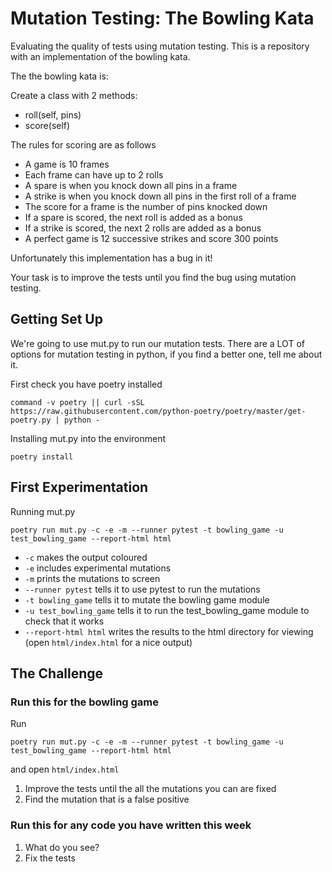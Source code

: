 # Mutation Testing: The Bowling Kata

Evaluating the quality of tests using mutation testing. This is a
repository with an implementation of the bowling kata.

The the bowling kata is:

Create a class with 2 methods:

-   roll(self, pins)
-   score(self)

The rules for scoring are as follows

-   A game is 10 frames
-   Each frame can have up to 2 rolls
-   A spare is when you knock down all pins in a frame
-   A strike is when you knock down all pins in the first roll of a
    frame
-   The score for a frame is the number of pins knocked down
-   If a spare is scored, the next roll is added as a bonus
-   If a strike is scored, the next 2 rolls are added as a bonus
-   A perfect game is 12 successive strikes and score 300 points

Unfortunately this implementation has a bug in it!

Your task is to improve the tests until you find the bug using mutation
testing.

## Getting Set Up

We're going to use mut.py to run our mutation tests. There are a LOT of
options for mutation testing in python, if you find a better one, tell
me about it.

First check you have poetry installed

    command -v poetry || curl -sSL https://raw.githubusercontent.com/python-poetry/poetry/master/get-poetry.py | python -

Installing mut.py into the environment

``` shell
poetry install
```

## First Experimentation

Running mut.py

``` shell
poetry run mut.py -c -e -m --runner pytest -t bowling_game -u test_bowling_game --report-html html
```

-   `-c` makes the output coloured
-   `-e` includes experimental mutations
-   `-m` prints the mutations to screen
-   `--runner pytest` tells it to use pytest to run the mutations
-   `-t bowling_game` tells it to mutate the bowling game module
-   `-u test_bowling_game` tells it to run the test\_bowling\_game
    module to check that it works
-   `--report-html html` writes the results to the html directory for
    viewing (open `html/index.html` for a nice output)

## The Challenge

### Run this for the bowling game

Run

``` shell
poetry run mut.py -c -e -m --runner pytest -t bowling_game -u test_bowling_game --report-html html
```

and open `html/index.html`

1.  Improve the tests until the all the mutations you can are fixed
2.  Find the mutation that is a false positive

### Run this for any code you have written this week

1.  What do you see?
2.  Fix the tests
